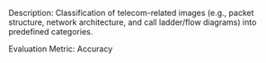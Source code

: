 Description: Classification of telecom-related images (e.g., packet structure, network architecture, and call ladder/flow diagrams) into predefined categories.

Evaluation Metric: Accuracy

